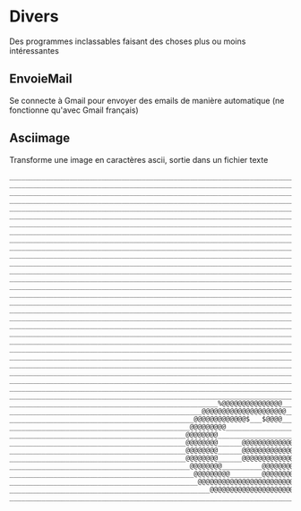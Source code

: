 # Divers
Des programmes inclassables faisant des choses plus ou moins intéressantes
## EnvoieMail
Se connecte à Gmail pour envoyer des emails de manière automatique (ne fonctionne qu'avec Gmail français)
## Asciimage
Transforme une image en caractères ascii, sortie dans un fichier texte <br/>

    
    
    _________________________________________________________________________________________________________________________________________________________________________________________________________________________________
    __________________________________________________________________________________________________@@@@@@@@@@@@@@@@@@@@@@@@@@@@@__________________________________________________________________________________________________
    ____________________________________________________________________________________________@@@@@@@@@@@@@@@@@@@@@@@@@@@@@@@@@@@@@@@@@____________________________________________________________________________________________
    _______________________________________________________________________________________@@@@@@@@@@@@@@@@@@@@@@@@@@@@@@@@@@@@@@@@@@@@@@@@@@@_______________________________________________________________________________________
    ____________________________________________________________________________________@@@@@@@@@@@@@@@@@@@@@@@@@@@@@@@@@@@@@@@@@@@@@@@@@@@@@@@@@____________________________________________________________________________________
    _________________________________________________________________________________@@@@@@@@@@@@@@@@@@@@@@@@@@@@@@@@@@@@@@@@@@@@@@@@@@@@@@@@@@@@@@@_________________________________________________________________________________
    ______________________________________________________________________________@@@@@@@@@@@@@___@@@@@@@@@@@@@@@@@@@@@@@@@@@@@@@@@@@@@____@@@@@@@@@@@@______________________________________________________________________________
    ____________________________________________________________________________%@@@@@@@@@@@@@___________@@@@@_____________@@@@@___________@@@@@@@@@@@@@%____________________________________________________________________________
    ___________________________________________________________________________@@@@@@@@@@@@@@@______________________________________________@@@@@@@@@@@@@@___________________________________________________________________________
    __________________________________________________________________________@@@@@@@@@@@@@@@@_____________________________________________@@@@@@@@@@@@@@@@__________________________________________________________________________
    _________________________________________________________________________@@@@@@@@@@@@@@@@_______________________________________________@@@@@@@@@@@@@@@@_________________________________________________________________________
    ________________________________________________________________________@@@@@@@@@@@@@@@%__________________________________________________@@@@@@@@@@@@@@@________________________________________________________________________
    _______________________________________________________________________@@@@@@@@@@@@@@@%____________________________________________________@@@@@@@@@@@@@@@_______________________________________________________________________
    _______________________________________________________________________@@@@@@@@@@@@@@@_____________________________________________________@@@@@@@@@@@@@@@_______________________________________________________________________
    _______________________________________________________________________@@@@@@@@@@@@@@@_____________________________________________________@@@@@@@@@@@@@@@_______________________________________________________________________
    _______________________________________________________________________@@@@@@@@@@@@@@@%____________________________________________________@@@@@@@@@@@@@@@_______________________________________________________________________
    _______________________________________________________________________@@@@@@@@@@@@@@@@___________________________________________________@@@@@@@@@@@@@@@@_______________________________________________________________________
    ________________________________________________________________________@@@@@@@@@@@@@@@@_________________________________________________@@@@@@@@@@@@@@@@________________________________________________________________________
    _________________________________________________________________________@@@@@@@@@@@@@@@@@@____________________________________________@@@@@@@@@@@@@@@@@_________________________________________________________________________
    __________________________________________________________________________@@@@@@@@@@@@@@@@@@@@_____________________________________@@@@@@@@@@@@@@@@@@@@__________________________________________________________________________
    ___________________________________________________________________________@@@@@@@@_____@@@@@@@@@@@@@@@@__________________@@@@@@@@@@@@@@@@@@@@@@@@@@@@___________________________________________________________________________
    _____________________________________________________________________________@@@@@@@@@_____@@@@@@@@@@@@___________________@@@@@@@@@@@@@@@@@@@@@@@@@@_____________________________________________________________________________
    _______________________________________________________________________________@@@@@@@@@______@@@@@@@@_____________________@@@@@@@@@@@@@@@@@@@@@@@_______________________________________________________________________________
    _________________________________________________________________________________@@@@@@@@%_________________________________@@@@@@@@@@@@@@@@@@@@@_________________________________________________________________________________
    ____________________________________________________________________________________@@@@@@@@@@@@$$$@@@_____________________@@@@@@@@@@@@@@@@@@____________________________________________________________________________________
    _______________________________________________________________________________________@@@@@@@@@@@@@@@_____________________@@@@@@@@@@@@@@@_______________________________________________________________________________________
    ____________________________________________________________________________________________@@@@@@@@@@_____________________@@@@@@@@@@____________________________________________________________________________________________
    __________________________________________________________________________________________________%@@_______________________@@@__________________________________________________________________________________________________
    _________________________________________________________________________________________________________________________________________________________________________________________________________________________________
    ____________________________________________________%@@@@@@@@@@@@@@@_____________________________________________________________________________________________________________________________________________________________
    ________________________________________________@@@@@@@@@@@@@@@@@@@@@______@@@@@@@______________________@@@@@@@@__________@@@@@@@@____________________________@@@@@@@@___________________________________________________________
    ______________________________________________@@@@@@@@@@@@@$___$@@@@______@@@@@@@@@_____@@@@@@@@________@@@@@@@@__________@@@@@@@@____________________________@@@@@@@@___________________________________________________________
    _____________________________________________@@@@@@@@@_______________________@@@________@@@@@@@@________@@@@@@@@__________@@@@@@@@____________________________@@@@@@@@___________________________________________________________
    ____________________________________________@@@@@@@@_______________________@@@@@@@____@@@@@@@@@@@@@@@___@@@@@@@@__________@@@@@@@@___@@@@@@@_______@@@@@@@@___@@@@@@@@@@@@@@@@@@@________________________________________________
    ____________________________________________@@@@@@@@______@@@@@@@@@@@@@____@@@@@@@___@@@@@@@@@@@@@@@@___@@@@@@@@@@@@@@@@@@@@@@@@@@___@@@@@@@_______@@@@@@@@___@@@@@@@@@@@@@@@@@@@@@@_____________________________________________
    ____________________________________________@@@@@@@@______@@@@@@@@@@@@@____@@@@@@@______@@@@@@@@________@@@@@@@@@@@@@@@@@@@@@@@@@@___@@@@@@@_______@@@@@@@@___@@@@@@@@______@@@@@@@@@____________________________________________
    ____________________________________________@@@@@@@@______@@@@@@@@@@@@@____@@@@@@@______@@@@@@@@________@@@@@@@@__________@@@@@@@@___@@@@@@@_______@@@@@@@@___@@@@@@@@_______@@@@@@@@____________________________________________
    _____________________________________________@@@@@@@@__________@@@@@@@@____@@@@@@@______@@@@@@@@________@@@@@@@@__________@@@@@@@@___@@@@@@@_______@@@@@@@@___@@@@@@@@_______@@@@@@@@____________________________________________
    ______________________________________________@@@@@@@@@________@@@@@@@@____@@@@@@@______@@@@@@@@________@@@@@@@@__________@@@@@@@@___@@@@@@@#______@@@@@@@@___@@@@@@@@_______@@@@@@@@____________________________________________
    _______________________________________________@@@@@@@@@@@@@@@@@@@@@@@@____@@@@@@@_______@@@@@@@@@@@@___@@@@@@@@__________@@@@@@@@___@@@@@@@@@@@@@@@@@@@@@@___@@@@@@@@@@@@@@@@@@@@@@_____________________________________________
    __________________________________________________@@@@@@@@@@@@@@@@@@@@@____@@@@@@@________@@@@@@@@@@@___@@@@@@@@__________@@@@@@@@____@@@@@@@@@@@@@@@@@@@@@___@@@@@@@@@@@@@@@@@@@@_______________________________________________
    _________________________________________________________________________________________________________________________________________________________________________________________________________________________________
